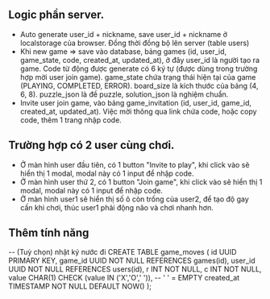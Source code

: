 ## Logic phần server.
- Auto generate user_id + nickname, save user_id + nickname ở localstorage của browser. Đồng thời đồng bộ lên server (table users)
- Khi new game => save vào database, bảng games (id, user_id, game_state, code, created_at, updated_at), ở đây user_id là người tạo ra game. Code từ động được generate có 6 ký tự (được dùng trong trường hợp mời user join game).
game_state chứa trạng thái hiện tại của game (PLAYING, COMPLETED, ERROR). board_size là kích thước của bảng (4, 6, 8). puzzle_json là đề puzzle, solution_json là nghiệm chuẩn.
- Invite user join game, vào bảng game_invitation (id, user_id, game_id, created_at, updated_at).
    Việc mời thông qua link chứa code, hoặc copy code, thêm 1 trang nhập code.

## Trường hợp có 2 user cùng chơi.
- Ở màn hình user đầu tiên, có 1 button "Invite to play", khi click vào sẽ hiển thị 1 modal, modal này có 1 input để nhập code.
- Ở màn hình user thứ 2, có 1 button "Join game", khi click vào sẽ hiển thị 1 modal, modal này có 1 input để nhập code.
- Ở màn hình user1 sẽ hiển thị số ô còn trống của user2, để tạo độ gay cấn khi chơi, thúc user1 phải động não và chơi nhanh hơn.

## Thêm tính năng
-- (Tuỳ chọn) nhật ký nước đi
CREATE TABLE game_moves (
  id            UUID PRIMARY KEY,
  game_id       UUID NOT NULL REFERENCES games(id),
  user_id       UUID NOT NULL REFERENCES users(id),
  r             INT NOT NULL,
  c             INT NOT NULL,
  value         CHAR(1) CHECK (value IN ('X','O',' ')), -- ' ' = EMPTY
  created_at    TIMESTAMP NOT NULL DEFAULT NOW()
);
```
